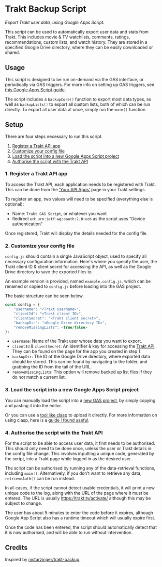 # Trakt Backup Script

*Export Trakt user data, using Google Apps Script.*

This script can be used to automatically export user data and stats from Trakt.
This includes movie & TV watchlists, comments, ratings, recommendations,
custom lists, and watch history. They are stored in a specified Google Drive
directory, where they can be easily downloaded or shared.

## Usage

This script is designed to be run on-demand via the GAS interface, or
periodically via GAS triggers. For more info on setting up GAS triggers, see
[this Google Apps Script guide](https://developers.google.com/apps-script/guides/triggers).

The script includes a `backupCore()` function to export most data types, as
well as `backupLists()` to export all custom lists, both of which can be run
directly. To export all user data at once, simply run the `main()` function.

## Setup

There are four steps necessary to run this script.

1. [Register a Trakt API app](#1.-Register-a-Trakt-API-app)
2. [Customize your config file](#2.-Customize-your-config-file)
3. [Load the script into a new Google Apps Script project](#3.-Load-the-script-into-a-new-Google-Apps-Script-project)
4. [Authorise the script with the Trakt API](#4.-Authorise-the-script-with-the-Trakt-API)

### 1. Register a Trakt API app

To access the Trakt API, each application needs to be registered with Trakt.
This can be done from the ['Your API Apps'](https://trakt.tv/oauth/applications)
page in your Trakt settings.

To register an app, two values will need to be specified (everything else is optional):

+ Name: `Trakt GAS Script`, or whatever you want
+ Redirect uri: `urn:ietf:wg:oauth:2.0:oob` as the script uses "Device authentication"

Once registered, Trakt will display the details needed for the config file.

### 2. Customize your config file

`config.js` should contain a single JavaScript object, used to specify all
necessary configuration information. Here's where you specify the user, the
Trakt client ID & client secret for accessing the API, as well as the
Google Drive directory to save the exported files to.

An example version is provided, named `example.config.js`, which can be
renamed or copied to `config.js` before loading into the GAS project.

The basic structure can be seen below.

```js
const config = {
    "username": "<Trakt username>",
    "clientId": "<Trakt client ID>",
    "clientSecret": "<Trakt client secret>",
    "backupDir": "<Google Drive directory ID>",
    "removeMissingLists": <true/false>
};
```

+ `username`: Name of the Trakt user whose data you want to export.
+ `clientId` & `clientSecret`: An identifier & key for accessing the
    [Trakt API](https://trakt.tv/oauth/applications). They can be found
    on the page for the app you created in step 1.
+ `backupDir`: The ID of the Google Drive directory, where exported data
    should be stored. This can be found by navigating to the folder, and
    grabbing the ID from the tail of the URL.
+ `removeMissingLists`: This option will remove backed up list files if they do
    not match a current list.

### 3. Load the script into a new Google Apps Script project

You can manually load the script into a
[new GAS project](https://www.google.com/script/start/), by simply copying and
pasting it into the editor.

Or you can use a
[tool like clasp](https://developers.google.com/apps-script/guides/clasp)
to upload it directly. For more information on using clasp, here is a
[guide I found useful](https://github.com/gscharf94/Clasp-Basics-for-Reddit).

### 4. Authorise the script with the Trakt API

For the script to be able to access user data, it first needs to be authorised.
This should only need to be done once, unless the user or Trakt details in the
config file change. This involves inputting a unique code, generated by the
script, into a Trakt page while logged in as the desired user.

The script can be authorised by running any of the data-retrieval functions,
including `main()`. Alternatively, if you don't want to retrieve any data,
`retrieveAuth()` can be run instead.

In all cases, if the script cannot detect usable credentials, it will print a
new unique code to the log, along with the URL of the page where it must be
entered. The URL is usually <https://trakt.tv/activate/> although this may be
subject to change.

The user has about 5 minutes to enter the code before it expires, although
Google App Script also has a runtime timeout which will usually expire first.

Once the code has been entered, the script should automatically detect that it
is now authorised, and will be able to run without intervention.

## Credits

Inspired by [mstarzinger/trakt-backup](https://github.com/mstarzinger/trakt-backup).
